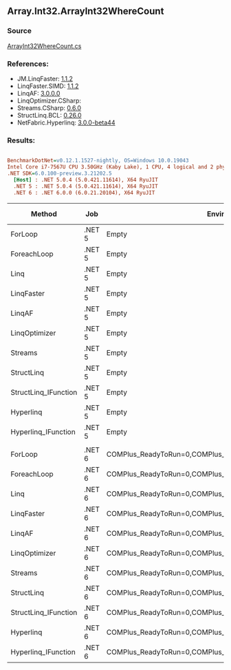 ﻿## Array.Int32.ArrayInt32WhereCount

### Source
[ArrayInt32WhereCount.cs](../LinqBenchmarks/Array/Int32/ArrayInt32WhereCount.cs)

### References:
- JM.LinqFaster: [1.1.2](https://www.nuget.org/packages/JM.LinqFaster/1.1.2)
- LinqFaster.SIMD: [1.1.2](https://www.nuget.org/packages/LinqFaster.SIMD/1.0.3)
- LinqAF: [3.0.0.0](https://www.nuget.org/packages/LinqAF/3.0.0.0)
- LinqOptimizer.CSharp: [](https://www.nuget.org/packages/LinqOptimizer.CSharp/)
- Streams.CSharp: [0.6.0](https://www.nuget.org/packages/Streams.CSharp/0.6.0)
- StructLinq.BCL: [0.26.0](https://www.nuget.org/packages/StructLinq/0.26.0)
- NetFabric.Hyperlinq: [3.0.0-beta44](https://www.nuget.org/packages/NetFabric.Hyperlinq/3.0.0-beta44)

### Results:
``` ini

BenchmarkDotNet=v0.12.1.1527-nightly, OS=Windows 10.0.19043
Intel Core i7-7567U CPU 3.50GHz (Kaby Lake), 1 CPU, 4 logical and 2 physical cores
.NET SDK=6.0.100-preview.3.21202.5
  [Host] : .NET 5.0.4 (5.0.421.11614), X64 RyuJIT
  .NET 5 : .NET 5.0.4 (5.0.421.11614), X64 RyuJIT
  .NET 6 : .NET 6.0.0 (6.0.21.20104), X64 RyuJIT


```
|               Method |    Job |                                                   EnvironmentVariables |  Runtime | Count |         Mean |        Error |       StdDev |       Median |  Ratio | RatioSD |  Gen 0 | Gen 1 | Gen 2 | Allocated |
|--------------------- |------- |----------------------------------------------------------------------- |--------- |------ |-------------:|-------------:|-------------:|-------------:|-------:|--------:|-------:|------:|------:|----------:|
|              ForLoop | .NET 5 |                                                                  Empty | .NET 5.0 |   100 |     66.14 ns |     0.225 ns |     0.188 ns |     66.19 ns |   1.00 |    0.00 |      - |     - |     - |         - |
|          ForeachLoop | .NET 5 |                                                                  Empty | .NET 5.0 |   100 |     65.97 ns |     0.198 ns |     0.166 ns |     65.99 ns |   1.00 |    0.00 |      - |     - |     - |         - |
|                 Linq | .NET 5 |                                                                  Empty | .NET 5.0 |   100 |    640.16 ns |     3.507 ns |     2.738 ns |    640.03 ns |   9.68 |    0.05 | 0.0153 |     - |     - |      32 B |
|           LinqFaster | .NET 5 |                                                                  Empty | .NET 5.0 |   100 |    186.23 ns |     1.163 ns |     0.971 ns |    185.67 ns |   2.82 |    0.02 |      - |     - |     - |         - |
|               LinqAF | .NET 5 |                                                                  Empty | .NET 5.0 |   100 |    246.46 ns |     0.933 ns |     0.827 ns |    246.55 ns |   3.73 |    0.01 |      - |     - |     - |         - |
|        LinqOptimizer | .NET 5 |                                                                  Empty | .NET 5.0 |   100 | 37,750.42 ns | 1,067.466 ns | 3,147.448 ns | 36,183.03 ns | 602.47 |   34.65 | 9.0332 |     - |     - |  19,155 B |
|              Streams | .NET 5 |                                                                  Empty | .NET 5.0 |   100 |    520.18 ns |     3.088 ns |     2.579 ns |    520.56 ns |   7.86 |    0.04 | 0.1717 |     - |     - |     360 B |
|           StructLinq | .NET 5 |                                                                  Empty | .NET 5.0 |   100 |    231.64 ns |     4.590 ns |     4.911 ns |    230.02 ns |   3.51 |    0.08 | 0.0305 |     - |     - |      64 B |
| StructLinq_IFunction | .NET 5 |                                                                  Empty | .NET 5.0 |   100 |     84.39 ns |     0.239 ns |     0.187 ns |     84.39 ns |   1.28 |    0.00 |      - |     - |     - |         - |
|            Hyperlinq | .NET 5 |                                                                  Empty | .NET 5.0 |   100 |    220.01 ns |     1.033 ns |     0.966 ns |    219.54 ns |   3.33 |    0.02 |      - |     - |     - |         - |
|  Hyperlinq_IFunction | .NET 5 |                                                                  Empty | .NET 5.0 |   100 |     85.40 ns |     0.398 ns |     0.332 ns |     85.27 ns |   1.29 |    0.01 |      - |     - |     - |         - |
|                      |        |                                                                        |          |       |              |              |              |              |        |         |        |       |       |           |
|              ForLoop | .NET 6 | COMPlus_ReadyToRun=0,COMPlus_TC_QuickJitForLoops=1,COMPlus_TieredPGO=1 | .NET 6.0 |   100 |     65.87 ns |     0.200 ns |     0.167 ns |     65.86 ns |   1.00 |    0.00 |      - |     - |     - |         - |
|          ForeachLoop | .NET 6 | COMPlus_ReadyToRun=0,COMPlus_TC_QuickJitForLoops=1,COMPlus_TieredPGO=1 | .NET 6.0 |   100 |     65.94 ns |     0.153 ns |     0.136 ns |     65.94 ns |   1.00 |    0.00 |      - |     - |     - |         - |
|                 Linq | .NET 6 | COMPlus_ReadyToRun=0,COMPlus_TC_QuickJitForLoops=1,COMPlus_TieredPGO=1 | .NET 6.0 |   100 |    313.95 ns |     2.235 ns |     2.090 ns |    314.00 ns |   4.77 |    0.04 | 0.0153 |     - |     - |      32 B |
|           LinqFaster | .NET 6 | COMPlus_ReadyToRun=0,COMPlus_TC_QuickJitForLoops=1,COMPlus_TieredPGO=1 | .NET 6.0 |   100 |    191.24 ns |     1.420 ns |     1.328 ns |    191.20 ns |   2.90 |    0.02 |      - |     - |     - |         - |
|               LinqAF | .NET 6 | COMPlus_ReadyToRun=0,COMPlus_TC_QuickJitForLoops=1,COMPlus_TieredPGO=1 | .NET 6.0 |   100 |    261.62 ns |     1.717 ns |     1.522 ns |    261.15 ns |   3.97 |    0.02 |      - |     - |     - |         - |
|        LinqOptimizer | .NET 6 | COMPlus_ReadyToRun=0,COMPlus_TC_QuickJitForLoops=1,COMPlus_TieredPGO=1 | .NET 6.0 |   100 | 31,414.73 ns |   121.458 ns |   215.891 ns | 31,381.05 ns | 476.93 |    3.89 | 9.0942 |     - |     - |  19,098 B |
|              Streams | .NET 6 | COMPlus_ReadyToRun=0,COMPlus_TC_QuickJitForLoops=1,COMPlus_TieredPGO=1 | .NET 6.0 |   100 |    514.95 ns |     3.688 ns |     3.269 ns |    513.85 ns |   7.82 |    0.05 | 0.1717 |     - |     - |     360 B |
|           StructLinq | .NET 6 | COMPlus_ReadyToRun=0,COMPlus_TC_QuickJitForLoops=1,COMPlus_TieredPGO=1 | .NET 6.0 |   100 |    230.48 ns |     3.443 ns |     3.052 ns |    228.91 ns |   3.50 |    0.05 | 0.0305 |     - |     - |      64 B |
| StructLinq_IFunction | .NET 6 | COMPlus_ReadyToRun=0,COMPlus_TC_QuickJitForLoops=1,COMPlus_TieredPGO=1 | .NET 6.0 |   100 |     86.12 ns |     0.340 ns |     0.284 ns |     86.13 ns |   1.31 |    0.01 |      - |     - |     - |         - |
|            Hyperlinq | .NET 6 | COMPlus_ReadyToRun=0,COMPlus_TC_QuickJitForLoops=1,COMPlus_TieredPGO=1 | .NET 6.0 |   100 |    198.31 ns |     1.052 ns |     0.932 ns |    197.98 ns |   3.01 |    0.02 |      - |     - |     - |         - |
|  Hyperlinq_IFunction | .NET 6 | COMPlus_ReadyToRun=0,COMPlus_TC_QuickJitForLoops=1,COMPlus_TieredPGO=1 | .NET 6.0 |   100 |     87.46 ns |     0.204 ns |     0.181 ns |     87.51 ns |   1.33 |    0.00 |      - |     - |     - |         - |
